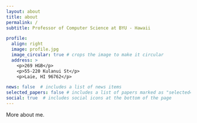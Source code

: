 ```yaml
---
layout: about
title: about
permalink: /
subtitle: Professor of Computer Science at BYU - Hawaii

profile:
  align: right
  image: profile.jpg
  image_circular: true # crops the image to make it circular
  address: >
    <p>269 HGB</p>
    <p>55-220 Kulanui St</p>
    <p>Laie, HI 96762</p>

news: false  # includes a list of news items
selected_papers: false # includes a list of papers marked as "selected={true}"
social: true  # includes social icons at the bottom of the page
---
```


More about me.
